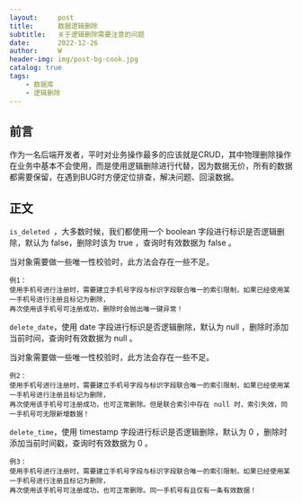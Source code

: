 ```yaml
---
layout:     post
title:      数据逻辑删除
subtitle:   关于逻辑删除需要注意的问题
date:       2022-12-26
author:     W
header-img: img/post-bg-cook.jpg
catalog: true
tags:
    - 数据库
    - 逻辑删除
---
```


## 前言

作为一名后端开发者，平时对业务操作最多的应该就是CRUD，其中物理删除操作在业务中基本不会使用，而是使用逻辑删除进行代替，因为数据无价，所有的数据都需要保留，在遇到BUG时方便定位排查，解决问题、回滚数据。



## 正文

`is_deleted `，大多数时候，我们都使用一个 boolean 字段进行标识是否逻辑删除，默认为 false，删除时该为 true ，查询时有效数据为 false 。

当对象需要做一些唯一性校验时，此方法会存在一些不足。

```
例1：
使用手机号进行注册时，需要建立手机号字段与标识字段联合唯一的索引限制，如果已经使用某一手机号进行注册且标记为删除，
再次使用该手机号可注册成功，删除时会抛出唯一键异常！
```

`delete_date`，使用 date 字段进行标识是否逻辑删除，默认为 null ，删除时添加当前时间，查询时有效数据为 null 。

当对象需要做一些唯一性校验时，此方法会存在一些不足。

```
例2：
使用手机号进行注册时，需要建立手机号字段与标识字段联合唯一的索引限制，如果已经使用某一手机号进行注册且标记为删除，
再次使用该手机号可注册成功，也可正常删除。但是联合索引中存在 null 时，索引失效，同一手机号可无限新增数据！
```

`delete_time`，使用 timestamp 字段进行标识是否逻辑删除，默认为 0 ，删除时添加当前时间戳，查询时有效数据为 0 。

```
例3：
使用手机号进行注册时，需要建立手机号字段与标识字段联合唯一的索引限制，如果已经使用某一手机号进行注册且标记为删除，
再次使用该手机号可注册成功，也可正常删除。同一手机号有且仅有一条有效数据！
```

